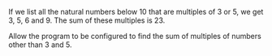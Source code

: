 If we list all the natural numbers below 10 that are multiples of 3 or 5, we get 3, 5, 6 and 9. The sum of these multiples is 23.

Allow the program to be configured to find the sum of multiples of numbers other than 3 and 5.
